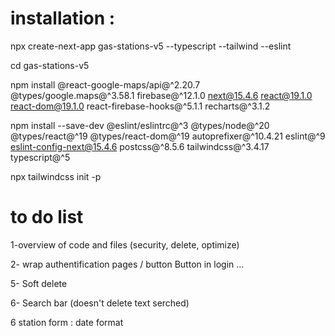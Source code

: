 # installation :

npx create-next-app gas-stations-v5 --typescript --tailwind --eslint

cd gas-stations-v5

npm install @react-google-maps/api@^2.20.7 @types/google.maps@^3.58.1 firebase@^12.1.0 next@15.4.6 react@19.1.0 react-dom@19.1.0 react-firebase-hooks@^5.1.1 recharts@^3.1.2

npm install --save-dev @eslint/eslintrc@^3 @types/node@^20 @types/react@^19 @types/react-dom@^19 autoprefixer@^10.4.21 eslint@^9 eslint-config-next@15.4.6 postcss@^8.5.6 tailwindcss@^3.4.17 typescript@^5

npx tailwindcss init -p


# to do list 


1-overview of code and files (security, delete, optimize)


2- wrap authentification pages / button Button in login ...


5- Soft delete


6- Search bar (doesn't delete text serched)


6 station form :  date format


